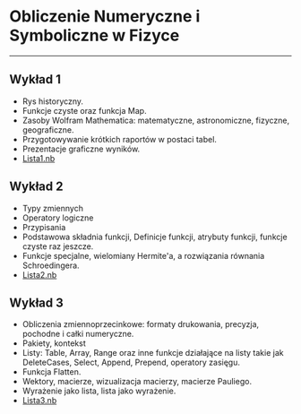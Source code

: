 # Obliczenie Numeryczne i Symboliczne w Fizyce
----
## Wykład 1
- Rys historyczny. 
- Funkcje czyste oraz funkcja Map. 
- Zasoby Wolfram Mathematica: matematyczne, astronomiczne, fizyczne, geograficzne. 
- Przygotowywanie krótkich raportów w postaci tabel. 
- Prezentacje graficzne wyników.
- <a id="raw-url" href="https://github.com/kgraczyk/onisf/blob/main/Lista1_2021.nb" download> Lista1.nb</a>


## Wykład 2
- Typy zmiennych
- Operatory logiczne 
- Przypisania 
- Podstawowa składnia funkcji, Definicje funkcji, atrybuty funkcji, funkcje czyste raz jeszcze. 
- Funkcje specjalne, wielomiany Hermite'a, a rozwiązania równania Schroedingera. 
- <a id="raw-url" href="https://github.com/kgraczyk/onisf/blob/main/Lista2_2021.nb" download> Lista2.nb</a>

## Wykład 3

- Obliczenia zmiennoprzecinkowe: formaty drukowania, precyzja, pochodne i całki numeryczne. 
- Pakiety, kontekst
- Listy: Table, Array, Range oraz inne funkcje działające na listy takie jak DeleteCases, Select, Append, Prepend, operatory zasięgu. 
- Funkcja Flatten. 
- Wektory, macierze, wizualizacja macierzy, macierze Pauliego. 
- Wyrażenie jako lista, lista jako wyrażenie.
- <a id="raw-url" href="https://github.com/kgraczyk/onisf/blob/main/Lista3_2021.nb" download> Lista3.nb</a>
